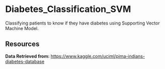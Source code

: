 # Diabetes_Classification_SVM
Classifying patients to know if they have diabetes using Supporting Vector Machine Model. 

## Resources
**Data Retrieved from:** https://www.kaggle.com/uciml/pima-indians-diabetes-database
